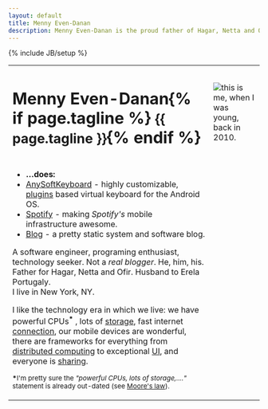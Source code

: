```yaml
---
layout: default
title: Menny Even-Danan
description: Menny Even-Danan is the proud father of Hagar, Netta and Ofir, husband to Erela Portugaly. This is my software related page.
---
```

{% include JB/setup %}
<table itemscope itemtype="http://schema.org/Person" border="0" class="bio">
<tr>
<td>
  <h1><span itemprop="name"><span itemprop="givenName">Menny</span> <span itemprop="familyName">Even-Danan</span></span>{% if page.tagline %} <small>{{ page.tagline }}</small>{% endif %}</h1>
</td>
<td><img class="bio-photo raised rotated" src="http://www.gravatar.com/avatar/fffa64472512e3e9df3519c06428224b?s=160" alt="this is me, when I was young, back in 2010." itemprop="image"/></td>
</tr>
<tr>
<td>
    <ul class="raised">
        <li><strong>&hellip;does:</strong></li>
        <li><a href="http://anysoftkeyboard.github.io" itemprop="affiliation">AnySoftKeyboard</a> - highly customizable, <a href="https://market.android.com/search?q=anysoftkeyboard&c=apps">plugins</a> based virtual keyboard for the Android OS.</li>
        <li><a href="https://www.spotify.com/us/" itemprop="affiliation">Spotify</a> - making <i>Spotify's</i> mobile infrastructure awesome.</li>
        <li><a href="/blog.html" itemprop="url">Blog</a> - a pretty static system and software blog.</li>
    </ul>
<div class="bio-extra">
    <p>A <span itemprop="jobTitle">software engineer</span>, programing enthusiast, technology seeker. Not a <i>real blogger</i>. He, him, his. Father for <span itemprop="children">Hagar</span>, <span itemprop="children">Netta</span> and  <span itemprop="children">Ofir</span>. Husband to <span itemprop="spouse">Erela Portugaly.</span><br/>
    <span itemprop="address" itemscope
          itemtype="http://schema.org/PostalAddress">I live in <span itemprop="addressLocality">New York</span>, <span itemprop="addressRegion">NY</span>.</span>
    </p>
    <p>I like the technology era in which we live: we have powerful CPUs<sup><b>*</b></sup> , lots of <a href="http://www.extremetech.com/computing/129183-how-big-is-the-cloud">storage</a>, fast internet <a href="http://www.bloomberg.com/slideshow/2013-07-23/top-20-where-to-find-the-world-s-fastest-internet.html">connection</a>, our mobile devices are wonderful, there are frameworks for everything from <a href="http://hadoop.apache.org/">distributed computing</a> to exceptional <a href="https://www.virag.si/2012/06/must-have-libraries-in-modern-android-developer-toolbox/">UI</a>, and everyone is <a href="https://github.com/menny">sharing</a>.
    </p>
    <p>
    <small><b>*</b>I'm pretty sure the <i>"powerful CPUs, lots of storage,...."</i> statement is already out-dated (see <a href="http://en.wikipedia.org/wiki/Moore's_law" target="_blank">Moore's law</a>).</small>
    </p>
</div>
</td>
</tr>
</table>
